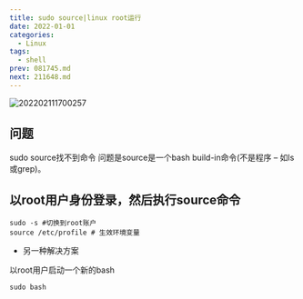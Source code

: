 ```yaml
---
title: sudo source|linux root运行
date: 2022-01-01
categories:
  - Linux
tags:
  - shell
prev: 081745.md
next: 211648.md
---
```


![202202111700257](https://fastly.jsdelivr.net/gh/qbmzc/images/2022/202202111700257.png)

<!-- more -->

## 问题
sudo source找不到命令
问题是source是一个bash build-in命令(不是程序 – 如ls或grep)。

## 以root用户身份登录，然后执行source命令

```shell
sudo -s #切换到root账户
source /etc/profile # 生效环境变量
```

- 另一种解决方案

以root用户启动一个新的bash

```shell
sudo bash
```
